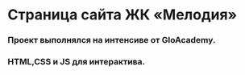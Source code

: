 # Страница сайта ЖК «Мелодия»
### Проект выполнялся на интенсиве от GloAcademy.
### HTML,CSS и JS для интерактива.
